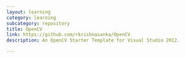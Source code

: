 ```yaml
---
layout: learning
category: learning
subcategory: repository
title: OpenCV
link: https://github.com/rkrishnasanka/OpenCV
description: An OpenCV Starter Template for Visual Studio 2012. 

---
```

